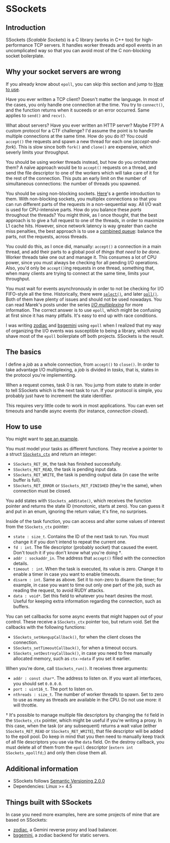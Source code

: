 # SSockets

## Introduction
SSockets (_Scalable Sockets_) is a C library (works in C++ too) for high-performance TCP servers. It handles worker threads and epoll events in an uncomplicated way so that you can avoid most of the C non-blocking socket boilerplate.

## Why your socket servers are wrong
If you already know about `epoll`, you can skip this section and jump to [How to use](#how-to-use).

Have you ever written a TCP client? Doesn't matter the language. In most of the cases, you only handle one connection at the time. You try to `connect()`, and the function returns when it suceeds or an error occurred. Same applies to `send()` and `recv()`.

What about servers? Have you ever written an HTTP server? Maybe FTP? A custom protocol for a CTF challenge? I'd assume the point is to handle multiple connections at the same time. How do you do it? You could `accept()` the requests and spawn a new thread for each one (_accept-and-fork_). This is slow since both `fork()` and `clone()` are expensive, which severly limits your throughput.

You should be using worker threads instead, but how do you orchestrate them? A naïve approach would be to `accept()` requests on a thread, and send the file descriptor to one of the workers which will take care of it for the rest of the connection. This puts an early limit on the number of simultaneous connections: the number of threads you spawned.

You should be using non-blocking sockets. [Here](https://www.scottklement.com/rpg/socktut/nonblocking.html)'s a gentle introduction to them. With non-blocking sockets, you multiplex connections so that you can run different parts of the requests in a non-sequential way. All I/O wait is used for CPU-intensive parts. How do you balance these _parts_ throughout the threads? You might think, as I once thought, that the best approach is to give a full request to one of the threads, in order to maximize L1 cache hits. However, since network latency is way greater than cache miss penalties, the best approach is to use a [combined queue](https://youtu.be/F5Ri_HhziI0): balance the parts, not the requests, across threads.

You could do this, as I once did, manually: `accept()` a connection in a main thread, and add their parts to a global pool of _things that need to be done_. Worker threads take one out and manage it. This consumes a lot of CPU power, since you must always be checking for all pending I/O operations. Also, you'd only be `accept()`ing requests in one thread, something that, when many clients are trying to connect at the same time, limits your throughput.

You must wait for events asynchronously in order to not be checking for I/O FIFO-style all the time. Historically, there were [`select()`](https://man7.org/linux/man-pages/man2/select.2.html), and later [`poll()`](https://man7.org/linux/man-pages/man2/poll.2.html). Both of them have plenty of issues and should not be used nowadays. You can read Marek's posts under the series [_I/O multiplexing_](https://idea.popcount.org/2016-11-01-a-brief-history-of-select2/) for more information. The correct answer is to use `epoll`, which might be confusing at first since it has many pitfalls. It's easy to end up with race conditions.

I was writing [zodiac](https://github.com/jlxip/zodiac) and [bsgemini](https://github.com/jlxip/bsgemini) using `epoll` when I realized that my way of organizing the I/O events was susceptible to being a library, which would shave most of the `epoll` boilerplate off both projects. SSockets is the result.

## The basics
I define a _job_ as a whole connection, from `accept()` to `close()`. In order to take advantage I/O multiplexing, a _job_ is divided in _tasks_, that is, states in the protocol you're implementing.

When a request comes, task 0 is ran. You jump from state to state in order to tell SSockets which is the next task to run. If your protocol is simple, you probably just have to increment the state identifier.

This requires very little code to work in most applications. You can even set timeouts and handle async events (for instance, _connection closed_).

## How to use
You might want to [see an example](https://github.com/jlxip/ssockets/tree/master/examples/echo/src).

You must model your tasks as different functions. They receive a pointer to a struct [`SSockets_ctx`](https://github.com/jlxip/ssockets/blob/master/pub/ssockets.h) and return an integer:
- `SSockets_RET_OK`, the task has finished successfully.
- `SSockets_RET_READ`, the task is pending input data.
- `SSockets_RET_WRITE`, the task is pending output data (in case the write buffer is full).
- `SSockets_RET_ERROR` or `SSockets_RET_FINISHED` (they're the same), when connection must be closed.

You add states with `SSockets_addState()`, which receives the function pointer and returns the state ID (monotonic, starts at zero). You can guess it and put in an enum, ignoring the return value; it's fine, no surprises.

Inside of the task function, you can access and alter some values of interest from the `SSockets_ctx` pointer:
- `state : size_t`. Contains the ID of the next task to run. You must change it if you don't intend to repeat the current one.
- `fd : int`. The file descriptor (probably socket) that caused the event. Don't touch it if you don't know what you're doing †.
- `addr : sockaddr_in`. The address that `accept()` filled with the connection details.
- `timeout : int`. When the task is executed, its value is zero. Change it to enable a timer in case you want to enable timeouts.
- `disarm : int`. Same as above. Set it to non-zero to disarm the timer; for example, in case you want to time out only one part of the job, such as reading the request, to avoid RUDY attacks.
- `data : void*`. Set this field to whatever you heart desires the most. Useful for keeping extra information regarding the connection, such as buffers.

You can set callbacks for some async events that might happen out of your control. These receive a `SSockets_ctx` pointer too, but return void. Set the callbacks with the following functions:
- `SSockets_setHangupCallback()`, for when the client closes the connection.
- `SSockets_setTimeoutCallback()`, for when a timeout occurs.
- `SSockets_setDestroyCallback()`, in case you need to free manually allocated memory, such as `ctx->data` if you set it earlier.

When you're done, call `SSockets_run()`. It receives three arguments:
- `addr : const char*`. The address to listen on. If you want all interfaces, you should set `0.0.0.0`.
- `port : uint16_t`. The port to listen on.
- `nthreads : size_t`. The number of worker threads to spawn. Set to zero to use as many as threads are available in the CPU. Do not use more: it will throttle.

† It's possible to manage multiple file descriptors by changing the `fd` field in the `SSockets_ctx` pointer, which might be useful if you're writing a proxy. In this case, when the task (or any subsequent) returns a wait value (either `SSockets_RET_READ` or `SSockets_RET_WRITE`), that file descriptor will be added to the epoll pool. Do keep in mind that you then need to manually keep track of all file descriptors you use via the `data` field. On the destroy callback, you must delete all of them from the `epoll` descriptor (`extern int SSockets_epollfd;`) and only then close them all.

## Additional information
- SSockets follows [Semantic Versioning 2.0.0](https://semver.org/spec/v2.0.0.html)
- Dependencies: Linux >= 4.5

## Things built with SSockets
In case you need more examples, here are some projects of mine that are based on SSockets:
- [zodiac](https://github.com/jlxip/zodiac), a Gemini reverse proxy and load balancer.
- [bsgemini](https://github.com/jlxip/bsgemini), a zodiac backend for static servers.
